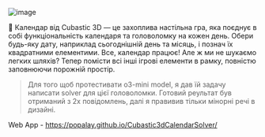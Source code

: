 
![image](https://github.com/user-attachments/assets/03f2fd85-f847-4ee0-9faa-b7ce24325e14)

📅 Календар від Cubastic 3D — це захоплива настільна гра, яка поєднує в собі функціональність календаря та головоломку на кожен день.
Обери будь-яку дату, наприклад сьогоднішній день та місяць, і познач їх квадратними елементими. Все, календар працює! Але ж ми не шукаємо легких шляхів? Тепер помісти всі інші ігрові елементи в рамку, повністю заповнюючи порожній простір.

>Для того щоб протестивати o3-mini model, я дав їй задачу написати solver для цієї головоломки. Готовий реультат був отриманий з 2х повідомлень, далі я правивив тільки мінорні речі в дизайні.

Web App - https://popalay.github.io/Cubastic3dCalendarSolver/
